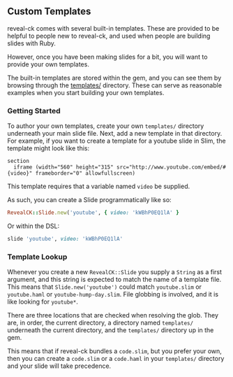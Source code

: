 ## Custom Templates

reveal-ck comes with several built-in templates. These are provided to
be helpful to people new to reveal-ck, and used when people are
building slides with Ruby.

However, once you have been making slides for a bit, you will want to
provide your own templates.

The built-in templates are stored within the gem, and you can see them
by browsing through the [templates/][reveal-ck-templates]
directory. These can serve as reasonable examples when you start
building your own templates.

### Getting Started

To author your own templates, create your own `templates/` directory
underneath your main slide file. Next, add a new template in that
directory. For example, if you want to create a template for a youtube
slide in Slim, the template might look like this:

```slim
section
  iframe (width="560" height="315" src="http://www.youtube.com/embed/#{video}" frameborder="0" allowfullscreen)
```

This template requires that a variable named `video` be supplied.

As such, you can create a Slide programmatically like so:

```ruby
RevealCK::Slide.new('youtube', { video: 'kWBhP0EQ1lA' }
```

Or within the DSL:

```ruby
slide 'youtube', video: 'kWBhP0EQ1lA'
```

### Template Lookup

Whenever you create a new `RevealCK::Slide` you supply a `String` as a
first argument, and this string is expected to match the name of a
template file. This means that `Slide.new('youtube')` could match
`youtube.slim` or `youtube.haml` or `youtube-hump-day.slim`. File
globbing is involved, and it is like looking for `youtube*`.

There are three locations that are checked when resolving the
glob. They are, in order, the current directory, a directory named
`templates/` underneath the current directory, and the `templates/`
directory up in the gem.

This means that if reveal-ck bundles a `code.slim`, but you prefer
your own, then you can create a `code.slim` or a `code.haml` in your
`templates/` directory and your slide will take precedence.

[reveal-ck-templates]: https://github.com/jedcn/reveal-ck/tree/master/templates
